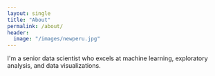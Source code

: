 ```yaml
---
layout: single
title: "About"
permalink: /about/
header:
  image: "/images/newperu.jpg"
---
```


  I'm a senior data scientist who excels at machine learning, exploratory analysis, and data visualizations.
